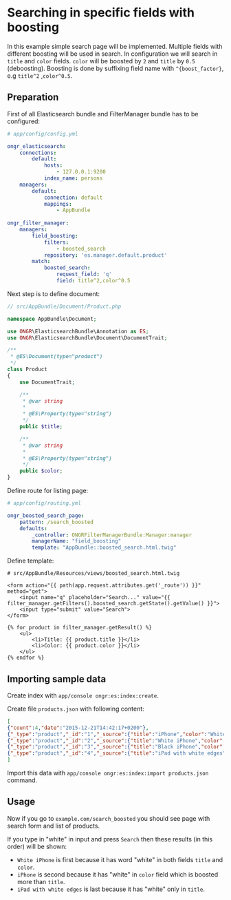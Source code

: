 # Searching in specific fields with boosting

In this example simple search page will be implemented. Multiple fields with different boosting will be used in search.
In configuration we will search in `title` and `color` fields. `color` will be boosted by `2` and `title` by `0.5` (deboosting).
Boosting is done by suffixing field name with `^{boost_factor}`, e.g `title^2` ,`color^0.5`. 

## Preparation

First of all Elasticsearch bundle and FilterManager bundle has to be configured:

```yml
# app/config/config.yml

ongr_elasticsearch:
    connections:
        default:
            hosts:
                - 127.0.0.1:9200
            index_name: persons
    managers:
        default:
            connection: default
            mappings:
                - AppBundle
                
ongr_filter_manager:
    managers:
        field_boosting:
            filters:
                - boosted_search
            repository: 'es.manager.default.product'
        match:
            boosted_search:
                request_field: 'q'
                field: title^2,color^0.5                
```

Next step is to define document:

```php
// src/AppBundle/Document/Product.php

namespace AppBundle\Document;

use ONGR\ElasticsearchBundle\Annotation as ES;
use ONGR\ElasticsearchBundle\Document\DocumentTrait;

/**
 * @ES\Document(type="product")
 */
class Product
{
    use DocumentTrait;

    /**
     * @var string
     *
     * @ES\Property(type="string")
     */
    public $title;

    /**
     * @var string
     *
     * @ES\Property(type="string")
     */
    public $color;
}
```

Define route for listing page:

```yml
# app/config/routing.yml

ongr_boosted_search_page:
    pattern: /search_boosted
    defaults:
        _controller: ONGRFilterManagerBundle:Manager:manager
        managerName: "field_boosting"
        template: "AppBundle::boosted_search.html.twig"
```

Define template:

```twig
# src/AppBundle/Resources/views/boosted_search.html.twig

<form action="{{ path(app.request.attributes.get('_route')) }}" method="get">
    <input name="q" placeholder="Search..." value="{{ filter_manager.getFilters().boosted_search.getState().getValue() }}">
    <input type="submit" value="Search">
</form>

{% for product in filter_manager.getResult() %}
    <ul>
        <li>Title: {{ product.title }}</li>
        <li>Color: {{ product.color }}</li>
    </ul>
{% endfor %}
```

## Importing sample data

Create index with `app/console ongr:es:index:create`.

Create file `products.json` with following content:

```json
[
{"count":4,"date":"2015-12-21T14:42:17+0200"},
{"_type":"product","_id":"1","_source":{"title":"iPhone","color":"White"}},
{"_type":"product","_id":"2","_source":{"title":"White iPhone","color":"White"}},
{"_type":"product","_id":"3","_source":{"title":"Black iPhone","color":"Black"}},
{"_type":"product","_id":"4","_source":{"title":"iPad with white edges","color":"Golden"}}
]
```

Import this data with `app/console ongr:es:index:import products.json` command.

## Usage

Now if you go to `example.com/search_boosted` you should see page with search form and list of products.

If you type in "white" in input and press `Search` then these results (in this order) will be shown:
- `White iPhone` is first because it has word "white" in both fields `title` and `color`.
- `iPhone` is second because it has "white" in `color` field which is boosted more than `title`.
- `iPad with white edges` is last because it has "white" only in `title`.
